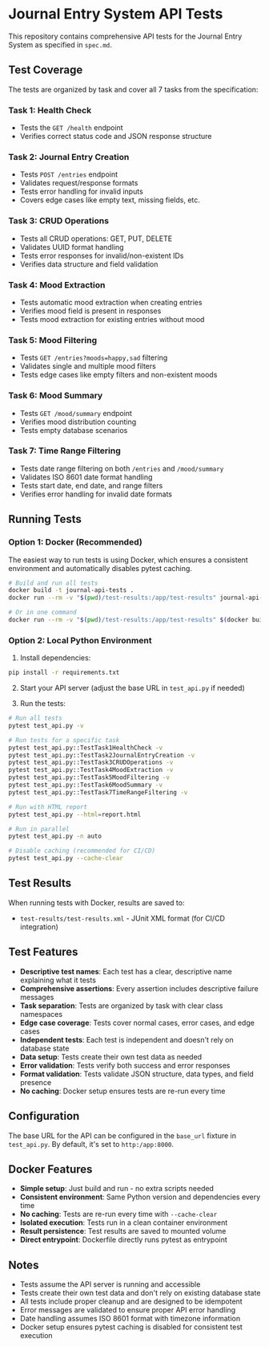 # Journal Entry System API Tests

This repository contains comprehensive API tests for the Journal Entry System as specified in `spec.md`.

## Test Coverage

The tests are organized by task and cover all 7 tasks from the specification:

### Task 1: Health Check
- Tests the `GET /health` endpoint
- Verifies correct status code and JSON response structure

### Task 2: Journal Entry Creation
- Tests `POST /entries` endpoint
- Validates request/response formats
- Tests error handling for invalid inputs
- Covers edge cases like empty text, missing fields, etc.

### Task 3: CRUD Operations
- Tests all CRUD operations: GET, PUT, DELETE
- Validates UUID format handling
- Tests error responses for invalid/non-existent IDs
- Verifies data structure and field validation

### Task 4: Mood Extraction
- Tests automatic mood extraction when creating entries
- Verifies mood field is present in responses
- Tests mood extraction for existing entries without mood

### Task 5: Mood Filtering
- Tests `GET /entries?moods=happy,sad` filtering
- Validates single and multiple mood filters
- Tests edge cases like empty filters and non-existent moods

### Task 6: Mood Summary
- Tests `GET /mood/summary` endpoint
- Verifies mood distribution counting
- Tests empty database scenarios

### Task 7: Time Range Filtering
- Tests date range filtering on both `/entries` and `/mood/summary`
- Validates ISO 8601 date format handling
- Tests start date, end date, and range filters
- Verifies error handling for invalid date formats

## Running Tests

### Option 1: Docker (Recommended)

The easiest way to run tests is using Docker, which ensures a consistent environment and automatically disables pytest caching.

```bash
# Build and run all tests
docker build -t journal-api-tests .
docker run --rm -v "$(pwd)/test-results:/app/test-results" journal-api-tests

# Or in one command
docker run --rm -v "$(pwd)/test-results:/app/test-results" $(docker build -q .)
```

### Option 2: Local Python Environment

1. Install dependencies:
```bash
pip install -r requirements.txt
```

2. Start your API server (adjust the base URL in `test_api.py` if needed)

3. Run the tests:
```bash
# Run all tests
pytest test_api.py -v

# Run tests for a specific task
pytest test_api.py::TestTask1HealthCheck -v
pytest test_api.py::TestTask2JournalEntryCreation -v
pytest test_api.py::TestTask3CRUDOperations -v
pytest test_api.py::TestTask4MoodExtraction -v
pytest test_api.py::TestTask5MoodFiltering -v
pytest test_api.py::TestTask6MoodSummary -v
pytest test_api.py::TestTask7TimeRangeFiltering -v

# Run with HTML report
pytest test_api.py --html=report.html

# Run in parallel
pytest test_api.py -n auto

# Disable caching (recommended for CI/CD)
pytest test_api.py --cache-clear
```

## Test Results

When running tests with Docker, results are saved to:
- `test-results/test-results.xml` - JUnit XML format (for CI/CD integration)

## Test Features

- **Descriptive test names**: Each test has a clear, descriptive name explaining what it tests
- **Comprehensive assertions**: Every assertion includes descriptive failure messages
- **Task separation**: Tests are organized by task with clear class namespaces
- **Edge case coverage**: Tests cover normal cases, error cases, and edge cases
- **Independent tests**: Each test is independent and doesn't rely on database state
- **Data setup**: Tests create their own test data as needed
- **Error validation**: Tests verify both success and error responses
- **Format validation**: Tests validate JSON structure, data types, and field presence
- **No caching**: Docker setup ensures tests are re-run every time

## Configuration

The base URL for the API can be configured in the `base_url` fixture in `test_api.py`. By default, it's set to `http:/app:8000`.

## Docker Features

- **Simple setup**: Just build and run - no extra scripts needed
- **Consistent environment**: Same Python version and dependencies every time
- **No caching**: Tests are re-run every time with `--cache-clear`
- **Isolated execution**: Tests run in a clean container environment
- **Result persistence**: Test results are saved to mounted volume
- **Direct entrypoint**: Dockerfile directly runs pytest as entrypoint

## Notes

- Tests assume the API server is running and accessible
- Tests create their own test data and don't rely on existing database state
- All tests include proper cleanup and are designed to be idempotent
- Error messages are validated to ensure proper API error handling
- Date handling assumes ISO 8601 format with timezone information
- Docker setup ensures pytest caching is disabled for consistent test execution 